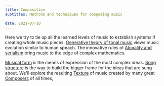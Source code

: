 ```yaml
---
title: Composition
subtitles: Methods and techniques for composing music

date: 2021-07-10
---
```


Here we try to tie up all the learned levels of music to establish systems if creating whole music pieces. [Generative theory of tonal music](./generative/index.md) views music evolution similar to human speach. The innovative rules of [Atonality and serialism](./serialism/index.md) bring music to the edge of complex mathematics.

[Musical form](./form/index.md) is the means of expression of the most complex ideas. [Song structure](./song/index.md) is the way to build the bigger frame for the ideas that are sung about. We'll explore the resulting [Texture](./texture/index.md) of music created by many great [Composers](./composers/index.md) of all times,